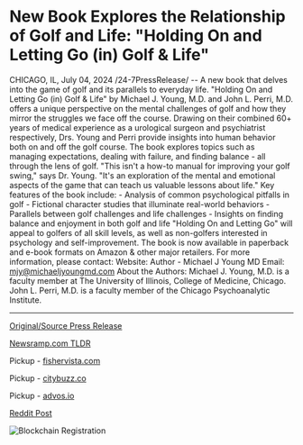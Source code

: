 # New Book Explores the Relationship of Golf and Life: "Holding On and Letting Go (in) Golf & Life"

CHICAGO, IL, July 04, 2024 /24-7PressRelease/ -- A new book that delves into the game of golf and its parallels to everyday life. "Holding On and Letting Go (in) Golf & Life" by Michael J. Young, M.D. and John L. Perri, M.D. offers a unique perspective on the mental challenges of golf and how they mirror the struggles we face off the course.  Drawing on their combined 60+ years of medical experience as a urological surgeon and psychiatrist respectively, Drs. Young and Perri provide insights into human behavior both on and off the golf course. The book explores topics such as managing expectations, dealing with failure, and finding balance - all through the lens of golf.  "This isn't a how-to manual for improving your golf swing," says Dr. Young. "It's an exploration of the mental and emotional aspects of the game that can teach us valuable lessons about life."  Key features of the book include: - Analysis of common psychological pitfalls in golf  - Fictional character studies that illuminate real-world behaviors - Parallels between golf challenges and life challenges - Insights on finding balance and enjoyment in both golf and life  "Holding On and Letting Go" will appeal to golfers of all skill levels, as well as non-golfers interested in psychology and self-improvement. The book is now available in paperback and e-book formats on Amazon & other major retailers.  For more information, please contact: Website: Author - Michael J Young MD Email: mjy@michaeljyoungmd.com  About the Authors: Michael J. Young, M.D. is a faculty member at The University of Illinois, College of Medicine, Chicago.   John L. Perri, M.D. is a faculty member of the Chicago Psychoanalytic Institute. 

---

[Original/Source Press Release](https://www.24-7pressrelease.com/press-release/512278/new-book-explores-the-relationship-of-golf-and-life-holding-on-and-letting-go-in-golf-life)
                    

[Newsramp.com TLDR](https://newsramp.com/curated-news/new-book-explores-mental-challenges-of-golf-and-life/fe7f9ee53be3ee5615ec8a8cc2153f1d) 


Pickup - [fishervista.com](https://fishervista.com/en/new-book-explores-the-psychological-parallels-between-golf-and-life/20244708)

Pickup - [citybuzz.co](https://citybuzz.co/2024/07/04/new-book-holding-on-and-letting-go-explores-golf-s-lessons-for-life)

Pickup - [advos.io](https://advos.io/en/new-book-explores-the-relationship-of-golf-and-life-holding-on-and-letting-go-in-golf-life/20244708)
 



[Reddit Post](https://www.reddit.com/r/BookNews/comments/1dv62z4/new_book_explores_mental_challenges_of_golf_and/) 



![Blockchain Registration](https://cdn.newsramp.app/24-7PressRelease/qrcode/247/4/takeSMJx.webp)